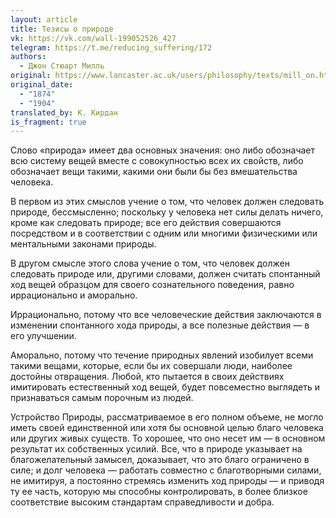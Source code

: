 ```yaml
---
layout: article
title: Тезисы о природе
vk: https://vk.com/wall-199052526_427
telegram: https://t.me/reducing_suffering/172
authors:
  - Джон Стюарт Милль
original: https://www.lancaster.ac.uk/users/philosophy/texts/mill_on.htm
original_date:
  - "1874"
  - "1904"
translated_by: К. Кирдан
is_fragment: true
---
```

Слово «природа» имеет два основных значения: оно либо обозначает всю систему вещей вместе с совокупностью всех их свойств, либо обозначает вещи такими, какими они были бы без вмешательства человека.

В первом из этих смыслов учение о том, что человек должен следовать природе, бессмысленно; поскольку у человека нет силы делать ничего, кроме как следовать природе; все его действия совершаются посредством и в соответствии с одним или многими физическими или ментальными законами природы.

В другом смысле этого слова учение о том, что человек должен следовать природе или, другими словами, должен считать спонтанный ход вещей образцом для своего сознательного поведения, равно иррационально и аморально.

Иррационально, потому что все человеческие действия заключаются в изменении спонтанного хода природы, а все полезные действия — в его улучшении.

Аморально, потому что течение природных явлений изобилует всеми такими вещами, которые, если бы их совершали люди, наиболее достойны отвращения. Любой, кто пытается в своих действиях имитировать естественный ход вещей, будет повсеместно выглядеть и признаваться самым порочным из людей.

Устройство Природы, рассматриваемое в его полном объеме, не могло иметь своей единственной или хотя бы основной целью благо человека или других живых существ. То хорошее, что оно несет им — в основном результат их собственных усилий. Все, что в природе указывает на благожелательный замысел, доказывает, что это благо ограничено в силе; и долг человека — работать совместно с благотворными силами, не имитируя, а постоянно стремясь изменить ход природы — и приводя ту ее часть, которую мы способны контролировать, в более близкое соответствие высоким стандартам справедливости и добра.